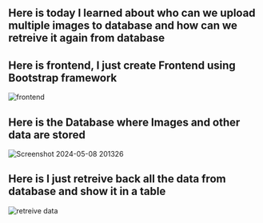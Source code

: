 ## Here is today I learned about who can we upload multiple images to database and how can we retreive it again from database

## Here is frontend, I just create Frontend using Bootstrap framework

![frontend](https://github.com/ZAHIDKHATTAKCS/My-All-PHP-Tasks/assets/103638880/a9e02cca-0514-489a-aed7-a52622661f69)

## Here is the Database where Images and other data are stored
![Screenshot 2024-05-08 201326](https://github.com/ZAHIDKHATTAKCS/My-All-PHP-Tasks/assets/103638880/abe553f1-bfd6-46c8-8a9c-78766f7b5187)

## Here is I just retreive back all the data from database and show it in a table 
![retreive data](https://github.com/ZAHIDKHATTAKCS/My-All-PHP-Tasks/assets/103638880/34c2f983-83ab-4b19-b756-f1dcb325a255)
